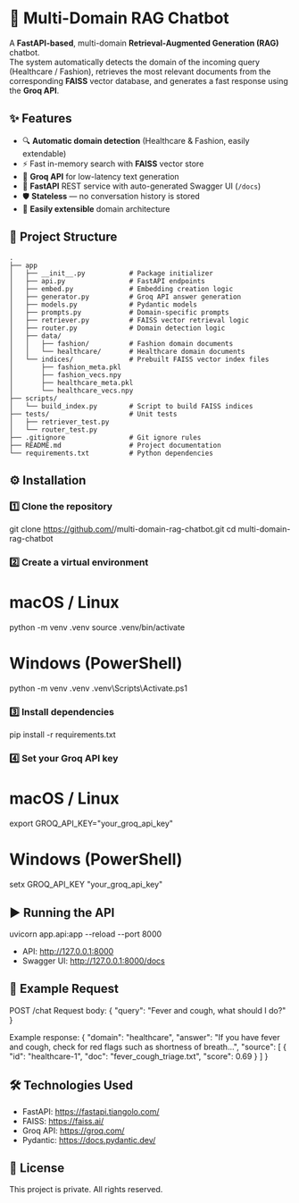 # 🤖 Multi-Domain RAG Chatbot

A **FastAPI-based**, multi-domain **Retrieval-Augmented Generation (RAG)** chatbot.  
The system automatically detects the domain of the incoming query (Healthcare / Fashion), retrieves the most relevant documents from the corresponding **FAISS** vector database, and generates a fast response using the **Groq API**.

## ✨ Features
- 🔍 **Automatic domain detection** (Healthcare & Fashion, easily extendable)
- ⚡ Fast in-memory search with **FAISS** vector store
- 🤖 **Groq API** for low-latency text generation
- 🚀 **FastAPI** REST service with auto-generated Swagger UI (`/docs`)
- 🛡 **Stateless** — no conversation history is stored
- 📂 **Easily extensible** domain architecture

## 📂 Project Structure
```plaintext
.
├── app
│   ├── __init__.py           # Package initializer
│   ├── api.py                # FastAPI endpoints
│   ├── embed.py              # Embedding creation logic
│   ├── generator.py          # Groq API answer generation
│   ├── models.py             # Pydantic models
│   ├── prompts.py            # Domain-specific prompts
│   ├── retriever.py          # FAISS vector retrieval logic
│   ├── router.py             # Domain detection logic
│   ├── data/
│   │   ├── fashion/          # Fashion domain documents
│   │   └── healthcare/       # Healthcare domain documents
│   └── indices/              # Prebuilt FAISS vector index files
│       ├── fashion_meta.pkl
│       ├── fashion_vecs.npy
│       ├── healthcare_meta.pkl
│       └── healthcare_vecs.npy
├── scripts/
│   └── build_index.py        # Script to build FAISS indices
├── tests/                    # Unit tests
│   ├── retriever_test.py
│   └── router_test.py
├── .gitignore                # Git ignore rules
├── README.md                 # Project documentation
└── requirements.txt          # Python dependencies
```
## ⚙️ Installation

### 1️⃣ Clone the repository
git clone https://github.com/<username>/multi-domain-rag-chatbot.git
cd multi-domain-rag-chatbot

### 2️⃣ Create a virtual environment
# macOS / Linux
python -m venv .venv
source .venv/bin/activate

# Windows (PowerShell)
python -m venv .venv
.venv\Scripts\Activate.ps1

### 3️⃣ Install dependencies
pip install -r requirements.txt

### 4️⃣ Set your Groq API key
# macOS / Linux
export GROQ_API_KEY="your_groq_api_key"

# Windows (PowerShell)
setx GROQ_API_KEY "your_groq_api_key"

## ▶️ Running the API
uvicorn app.api:app --reload --port 8000
- API: http://127.0.0.1:8000
- Swagger UI: http://127.0.0.1:8000/docs

## 📌 Example Request
POST /chat
Request body:
{
  "query": "Fever and cough, what should I do?"
}

Example response:
{
  "domain": "healthcare",
  "answer": "If you have fever and cough, check for red flags such as shortness of breath...",
  "source": [
    { "id": "healthcare-1", "doc": "fever_cough_triage.txt", "score": 0.69 }
  ]
}

## 🛠 Technologies Used
- FastAPI: https://fastapi.tiangolo.com/
- FAISS: https://faiss.ai/
- Groq API: https://groq.com/
- Pydantic: https://docs.pydantic.dev/

## 📜 License
This project is private. All rights reserved.
